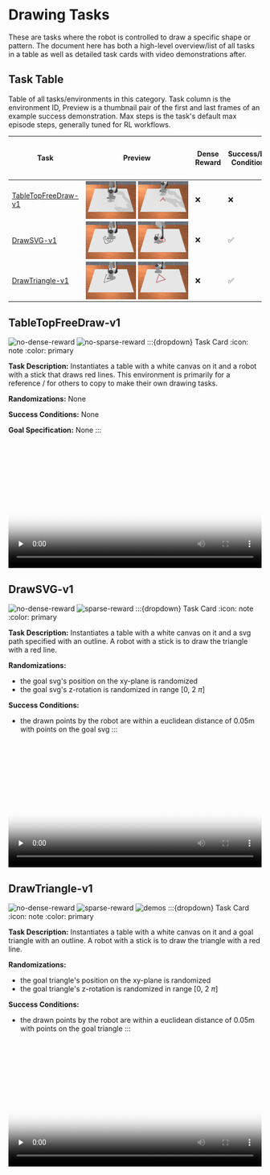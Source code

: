 <!-- THIS IS ALL GENERATED DOCUMENTATION. DO NOT MODIFY THIS FILE -->
[asset-badge]: https://img.shields.io/badge/download%20asset-yes-blue.svg
[dense-reward-badge]: https://img.shields.io/badge/dense%20reward-yes-green.svg
[sparse-reward-badge]: https://img.shields.io/badge/sparse%20reward-yes-green.svg
[no-dense-reward-badge]: https://img.shields.io/badge/dense%20reward-no-red.svg
[no-sparse-reward-badge]: https://img.shields.io/badge/sparse%20reward-no-red.svg
[demos-badge]: https://img.shields.io/badge/demos-yes-green.svg
# Drawing Tasks

These are tasks where the robot is controlled to draw a specific shape or pattern.
The document here has both a high-level overview/list of all tasks in a table as well as detailed task cards with video demonstrations after.

## Task Table
Table of all tasks/environments in this category. Task column is the environment ID, Preview is a thumbnail pair of the first and last frames of an example success demonstration. Max steps is the task's default max episode steps, generally tuned for RL workflows.
<table class="table">
<thead>
<tr class="row-odd">
<th class="head"><p>Task</p></th>
<th class="head"><p>Preview</p></th>
<th class="head"><p>Dense Reward</p></th>
<th class="head"><p>Success/Fail Conditions</p></th>
<th class="head"><p>Demos</p></th>
<th class="head"><p>Max Episode Steps</p></th>
</tr>
</thead>
<tbody>
<tr class="row-odd">
<td><p><a href="#tabletopfreedraw-v1">TableTopFreeDraw-v1</a></p></td>
<td><div style='display:flex;gap:4px;align-items:center'><img style='min-width:min(50%, 100px);max-width:100px;height:auto' src='../../_static/env_thumbnails/TableTopFreeDraw-v1_rt_thumb_first.png' alt='TableTopFreeDraw-v1'> <img style='min-width:min(50%, 100px);max-width:100px;height:auto' src='../../_static/env_thumbnails/TableTopFreeDraw-v1_rt_thumb_last.png' alt='TableTopFreeDraw-v1'></div></td>
<td><p>❌</p></td>
<td><p>❌</p></td>
<td><p>❌</p></td>
<td><p>1000</p></td>
</tr>
<tr class="row-odd">
<td><p><a href="#drawsvg-v1">DrawSVG-v1</a></p></td>
<td><div style='display:flex;gap:4px;align-items:center'><img style='min-width:min(50%, 100px);max-width:100px;height:auto' src='../../_static/env_thumbnails/DrawSVG-v1_rt_thumb_first.png' alt='DrawSVG-v1'> <img style='min-width:min(50%, 100px);max-width:100px;height:auto' src='../../_static/env_thumbnails/DrawSVG-v1_rt_thumb_last.png' alt='DrawSVG-v1'></div></td>
<td><p>❌</p></td>
<td><p>✅</p></td>
<td><p>❌</p></td>
<td><p>500</p></td>
</tr>
<tr class="row-odd">
<td><p><a href="#drawtriangle-v1">DrawTriangle-v1</a></p></td>
<td><div style='display:flex;gap:4px;align-items:center'><img style='min-width:min(50%, 100px);max-width:100px;height:auto' src='../../_static/env_thumbnails/DrawTriangle-v1_rt_thumb_first.png' alt='DrawTriangle-v1'> <img style='min-width:min(50%, 100px);max-width:100px;height:auto' src='../../_static/env_thumbnails/DrawTriangle-v1_rt_thumb_last.png' alt='DrawTriangle-v1'></div></td>
<td><p>❌</p></td>
<td><p>✅</p></td>
<td><p>✅</p></td>
<td><p>300</p></td>
</tr>
</tbody>
</table>

## TableTopFreeDraw-v1

![no-dense-reward][no-dense-reward-badge]
![no-sparse-reward][no-sparse-reward-badge]
:::{dropdown} Task Card
:icon: note
:color: primary

**Task Description:**
Instantiates a table with a white canvas on it and a robot with a stick that draws red lines. This environment is primarily for a reference / for others to copy
to make their own drawing tasks.

**Randomizations:**
None

**Success Conditions:**
None

**Goal Specification:**
None
:::

<div style="display: flex; justify-content: center;">
<video preload="none" controls="True" width="100%" style="max-width: min(100%, 512px);" poster="../../_static/env_thumbnails/TableTopFreeDraw-v1_rt_thumb_first.png">
<source src="https://github.com/haosulab/ManiSkill/raw/main/figures/environment_demos/TableTopFreeDraw-v1_rt.mp4" type="video/mp4">
</video>
</div>

## DrawSVG-v1

![no-dense-reward][no-dense-reward-badge]
![sparse-reward][sparse-reward-badge]
:::{dropdown} Task Card
:icon: note
:color: primary

**Task Description:**
Instantiates a table with a white canvas on it and a svg path specified with an outline. A robot with a stick is to draw the triangle with a red line.

**Randomizations:**
- the goal svg's position on the xy-plane is randomized
- the goal svg's z-rotation is randomized in range [0, 2 $\pi$]

**Success Conditions:**
- the drawn points by the robot are within a euclidean distance of 0.05m with points on the goal svg
:::

<div style="display: flex; justify-content: center;">
<video preload="none" controls="True" width="100%" style="max-width: min(100%, 512px);" poster="../../_static/env_thumbnails/DrawSVG-v1_rt_thumb_first.png">
<source src="https://github.com/haosulab/ManiSkill/raw/main/figures/environment_demos/DrawSVG-v1_rt.mp4" type="video/mp4">
</video>
</div>

## DrawTriangle-v1

![no-dense-reward][no-dense-reward-badge]
![sparse-reward][sparse-reward-badge]
![demos][demos-badge]
:::{dropdown} Task Card
:icon: note
:color: primary

**Task Description:**
Instantiates a table with a white canvas on it and a goal triangle with an outline. A robot with a stick is to draw the triangle with a red line.

**Randomizations:**
- the goal triangle's position on the xy-plane is randomized
- the goal triangle's z-rotation is randomized in range [0, 2 $\pi$]

**Success Conditions:**
- the drawn points by the robot are within a euclidean distance of 0.05m with points on the goal triangle
:::

<div style="display: flex; justify-content: center;">
<video preload="none" controls="True" width="100%" style="max-width: min(100%, 512px);" poster="../../_static/env_thumbnails/DrawTriangle-v1_rt_thumb_first.png">
<source src="https://github.com/haosulab/ManiSkill/raw/main/figures/environment_demos/DrawTriangle-v1_rt.mp4" type="video/mp4">
</video>
</div>
